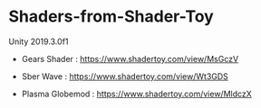 # Shaders-from-Shader-Toy
 
 Unity 2019.3.0f1

 - Gears Shader :
 	https://www.shadertoy.com/view/MsGczV

 - Sber Wave :
 	https://www.shadertoy.com/view/Wt3GDS
 - Plasma Globemod :
 	https://www.shadertoy.com/view/MldczX

